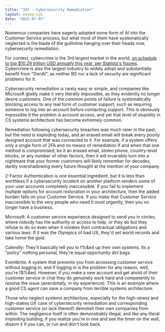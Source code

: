 ```yaml
---
title: "347 - Cybersecurity Remediation"
layout: essay.njk
date: "2025-07-07"
---
```


Numerous companies have eagerly adopted some form of AI into the Customer Service process, but what most of them have systematically neglected is the blade of the guillotine hanging over their heads now, cybersecurity remediation.

For context, cybercrime is the 3rd largest market in the world, [on schedule to top $10.29 trillion USD annually this year, per Statista's figures](https://www.statista.com/topics/13546/cybercrime-worldwide/#topicOverview). Cybercrime is also the largest industry to widely adopt and substantially benefit from "GenAI", as neither BS nor a lack of security are significant problems for it.

Cybersecurity remediation is rarely easy or simple, and companies like Microsoft gladly make it very literally impossible, as they evidently no longer desire customers. One of the common points of failure is systematically blocking access to any real form of customer support, such as requiring someone to log into an account before contacting support. This is obviously impossible if the problem is account access, and yet that level of stupidity in CS systems architecture has become extremely common.

Remediation following cybersecurity breaches was much rarer in the past, but the need is exploding today, and an erased email will break every poorly designed account that was connected to it. For example, if a system offers only a single form of 2FA and no means of remediation if and when that one method is compromised, be it an erased email, stolen phone, country-level blocks, or any number of other factors, then it will invariably turn into a nightmare that your former customers will likely remember for decades, darkly overshadowing every future thought at the mention of your company.

2-Factor Authentication is one essential ingredient, but it is less than worthless if a cybersecurity incident on another platform renders some of your user accounts completely inaccessible. If you fail to implement multiple options for account restoration in your architecture, then the added burden falls on your Customer Service. If you make that Customer Service inaccessible to the very people who need it most urgently, then you no longer have a business.

Microsoft: A customer service experience designed to send you in circles, where nobody has the authority or access to help, or they do but they refuse to do so even when it violates their contractual obligations and various laws. If it was the Olympics of bad UX, they'd set world records and take home the gold. 

Calendly: They'll basically tell you to f$%^ off if you didn't pay them before they f$%&ed up their own systems. Its a "policy" nothing personal, they're equal opportunity dirt bags. 

Eventbrite: A system that prevents you from accessing customer service without logging in, and if logging in is the problem for any reason, well, you're f$%&ed. However, if you make a new account and get ahold of their customer service in chat they do genuinely work hard and competently to resolve the issue (anecdotally, in my experience). This is an example where a good CS agent can save a company from terrible systems architecture.

Those who neglect systems architecture, especially for the high-stress and high-stakes UX case of cybersecurity remediation and corresponding customer service (or lack thereof) demolish their own companies from within. The negligence itself is often demonstrably illegal, and like any literal imploding building, if you realize you're in one and see the timer on the wall, disarm it if you can, or run and don't look back.